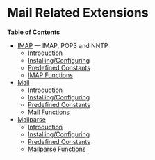 Mail Related Extensions
=======================

**Table of Contents**

-   [IMAP](/book/imap.html) — IMAP, POP3 and NNTP
    -   [Introduction](/intro/imap.html)
    -   [Installing/Configuring](/imap/setup.html)
    -   [Predefined Constants](/imap/constants.html)
    -   [IMAP Functions](/ref/imap.html)
-   [Mail](/book/mail.html)
    -   [Introduction](/intro/mail.html)
    -   [Installing/Configuring](/mail/setup.html)
    -   [Predefined Constants](/mail/constants.html)
    -   [Mail Functions](/ref/mail.html)
-   [Mailparse](/book/mailparse.html)
    -   [Introduction](/intro/mailparse.html)
    -   [Installing/Configuring](/mailparse/setup.html)
    -   [Predefined Constants](/mailparse/constants.html)
    -   [Mailparse Functions](/ref/mailparse.html)

